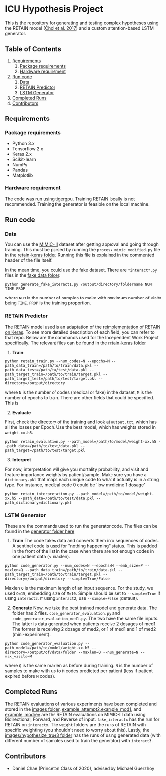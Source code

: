 # ICU Hypothesis Project

This is the repository for generating and testing complex hypotheses using the RETAIN model ([Choi et al. 2017](https://arxiv.org/abs/1608.05745)) and a custom attention-based LSTM generator.
## Table of Contents
1. [Requirements](requirements)
    1. [Package requirements](#package-requirements)
    2. [Hardware requirement](#hardware-requirement)
2. [Run code](#run-code)
    1. [Data](#data)
    2. [RETAIN Predictor](#retain-predictor)
    3. [LSTM Generator](#lstm-generator)
3. [Completed Runs](#completed-runs)
4. [Contributors](#contributors)

## Requirements
### Package requirements
- Python 3.x
- Tensorflow 2.x
- Keras 2.x
- Scikit-learn
- NumPy
- Pandas
- Matplotlib

### Hardware requirement
The code was run using tigergpu. Training RETAIN locally is not recommended. Training the generator is feasible on the local machine.

## Run code
### Data
You can use the [MIMIC-III](https://mimic.physionet.org/) dataset after getting approval and going through training. This must be parsed by running the ```process_mimic_modified.py``` file in the [retain-keras folder](retain-keras). Running this file is explained in the commented header of the file itself.

In the mean time, you could use the fake dataset. There are ```*interact*.py``` files in the [fake data folder](fake_data).

```python generate_fake_interact1.py /output/directory/foldername NUM TIME PROP```

where ```NUM``` is the number of samples to make with maximum number of visits being ```TIME```. ```PROP``` is the training proportion.

### RETAIN Predictor
The RETAIN model used is an adaptation of the [reimplementation of RETAIN on Keras](https://github.com/Optum/retain-keras). To see more detailed description of each field, you can refer to that repo. Below are the commands used for the Independent Work Project specifically. The relevant files can be found in the [retain-keras folder](retain-keras)

1. **Train**: 

```python retain_train.py --num_codes=N --epochs=M --path_data_train=/path/to/train/data.pkl --path_data_test=/path/to/test/data.pkl --path_target_train=/path/to/train/target.pkl --path_target_test=/path/to/test/target.pkl --directory=/output/directory```

where ```N``` is the number of codes (medical or fake) in the dataset, ```M``` is the number of epochs to train. There are other fields that could be specified. This is

2. **Evaluate**

First, check the directory of the training and look at ```output.txt```, which has all the losses per Epoch. Use the best model, which has weights stored in ```weight-xx.h5```.

```python retain_evaluation.py --path_model=/path/to/model/weight-xx.h5 --path_data=/path/to/test/data.pkl --path_target=/path/to/test/target.pkl```

3. **Interpret**

For now, interpretation will give you mortality probability, and visit and feature importance weights by patient/sample. Make sure you have a ```dictionary.pkl``` that maps each unique code to what it actually is in a string type. For instance, medical code 0 could be 'low medicine 1 dosage'

```python retain_interpretation.py --path_model=/path/to/model/weight-xx.h5 --path_data=/path/to/test/data.pkl --path_dictionary=dictionary.pkl```

### LSTM Generator
These are the commands used to run the generator code. The files can be found in the [generator folder here](generator)

1. **Train**
The code takes data and converts them into sequences of codes. A sentinel code is used for "nothing happening" status. This is padded in the front of the list in the case when there are not enough codes in one patient data (< maxlen).

```python code_generator.py --num_codes=N --epochs=M --emb_size=P --maxlen=Q --path_data_train=/path/to/train/data.pkl --path_target_train=/path/to/train/target.pkl --directory=/output/directory --simple=True/False```

Maxlen ```Q``` is the maximum length of an input sequence. For the study, we used ```Q=15```, embedding size of ```M=10```. Simple should be set to ```--simple=True``` if using ```interact3```. If using ```interact2```, use ```--simple=False``` (default). 

2. **Generate**
Now, we take the best trained model and generate data. The folder has 2 files. ```code_generator_evaluation.py``` and ```code_generator_evaluation_med1.py```. The two have the same file inputs. The latter is data generated when patients receive 2 dosages of med1. The former is receiving 2 dosage of med2, or 1 of med1 and 1 of med2 (mini-experiment).

```python code_generator_evaluation.py --path_model=/path/to/model/weight-xx.h5 --directory=/output/of/data/folder --maxlen=Q --num_generate=N --max_visits=M```

where ```Q``` is the same maxlen as before during training. ```N``` is the number of samples to make with up to ```M``` codes predicted per patient (less if patient expired before ```M``` codes).

## Completed Runs
The RETAIN evaluations of various experiments have been completed and stored in the [images folder](images). [example_attempt2](images/example_attempt2),[example_mod1](images/example_mod1), and [example_modrev](images/example_modrev) are the RETAIN evaluations on MIMIC-III data using Bidirectional, Forward, and Reverse of input. ```fake_interactx``` has the run for RETAIN on ```interactx```. The ```weight``` folders are the runs of RETAIN with specific weighting (you shouldn't need to worry about this). Lastly, the [images/hypothesize_true3 folder](images/hypothesize_true3) has the runs of using generated data (with different number of samples used to train the generator) with ```interact3```. 

## Contributors
- Daniel Chae (Princeton Class of 2020), advised by Michael Guerzhoy

